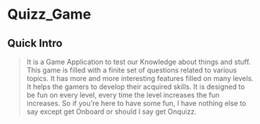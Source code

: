 # Quizz_Game

## Quick Intro

> It is a Game Application to test our Knowledge about things and stuff.
> This game is filled with a finite set of questions related to various topics.
> It has more and more interesting features filled on many levels.
> It helps the gamers to develop their acquired skills.
> It is designed to be fun on every level, every time the level increases the fun increases.
> So if you're here to have some fun, I have nothing else to say except get Onboard or should I say get Onquizz. 
